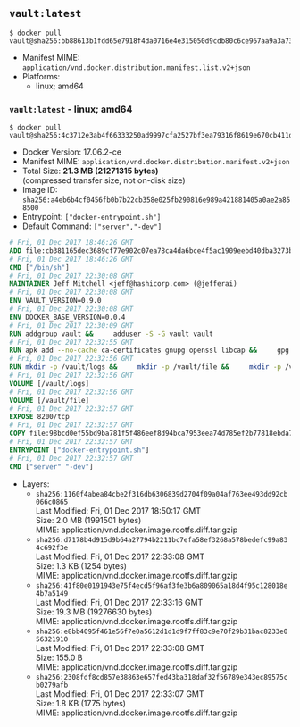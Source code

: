 ## `vault:latest`

```console
$ docker pull vault@sha256:bb88613b1fdd65e7918f4da0716e4e315050d9cdb80c6ce967aa9a3a7307a909
```

-	Manifest MIME: `application/vnd.docker.distribution.manifest.list.v2+json`
-	Platforms:
	-	linux; amd64

### `vault:latest` - linux; amd64

```console
$ docker pull vault@sha256:4c3712e3ab4f66333250ad9997cfa2527bf3ea79316f8619e670cb411ddba547
```

-	Docker Version: 17.06.2-ce
-	Manifest MIME: `application/vnd.docker.distribution.manifest.v2+json`
-	Total Size: **21.3 MB (21271315 bytes)**  
	(compressed transfer size, not on-disk size)
-	Image ID: `sha256:a4eb6b4cf0456fb0b7b22cb358e025fb290816e989a421881405a0ae2a858500`
-	Entrypoint: `["docker-entrypoint.sh"]`
-	Default Command: `["server","-dev"]`

```dockerfile
# Fri, 01 Dec 2017 18:46:26 GMT
ADD file:cb381165dec3689cf77e902c07ea78ca4da6bce4f5ac1909eebd40dba3273bfe in / 
# Fri, 01 Dec 2017 18:46:26 GMT
CMD ["/bin/sh"]
# Fri, 01 Dec 2017 22:30:08 GMT
MAINTAINER Jeff Mitchell <jeff@hashicorp.com> (@jefferai)
# Fri, 01 Dec 2017 22:30:08 GMT
ENV VAULT_VERSION=0.9.0
# Fri, 01 Dec 2017 22:30:08 GMT
ENV DOCKER_BASE_VERSION=0.0.4
# Fri, 01 Dec 2017 22:30:09 GMT
RUN addgroup vault &&     adduser -S -G vault vault
# Fri, 01 Dec 2017 22:32:55 GMT
RUN apk add --no-cache ca-certificates gnupg openssl libcap &&     gpg --keyserver pgp.mit.edu --recv-keys 91A6E7F85D05C65630BEF18951852D87348FFC4C &&     mkdir -p /tmp/build &&     cd /tmp/build &&     wget https://releases.hashicorp.com/docker-base/${DOCKER_BASE_VERSION}/docker-base_${DOCKER_BASE_VERSION}_linux_amd64.zip &&     wget https://releases.hashicorp.com/docker-base/${DOCKER_BASE_VERSION}/docker-base_${DOCKER_BASE_VERSION}_SHA256SUMS &&     wget https://releases.hashicorp.com/docker-base/${DOCKER_BASE_VERSION}/docker-base_${DOCKER_BASE_VERSION}_SHA256SUMS.sig &&     gpg --batch --verify docker-base_${DOCKER_BASE_VERSION}_SHA256SUMS.sig docker-base_${DOCKER_BASE_VERSION}_SHA256SUMS &&     grep ${DOCKER_BASE_VERSION}_linux_amd64.zip docker-base_${DOCKER_BASE_VERSION}_SHA256SUMS | sha256sum -c &&     unzip docker-base_${DOCKER_BASE_VERSION}_linux_amd64.zip &&     cp bin/gosu bin/dumb-init /bin &&     wget https://releases.hashicorp.com/vault/${VAULT_VERSION}/vault_${VAULT_VERSION}_linux_amd64.zip &&     wget https://releases.hashicorp.com/vault/${VAULT_VERSION}/vault_${VAULT_VERSION}_SHA256SUMS &&     wget https://releases.hashicorp.com/vault/${VAULT_VERSION}/vault_${VAULT_VERSION}_SHA256SUMS.sig &&     gpg --batch --verify vault_${VAULT_VERSION}_SHA256SUMS.sig vault_${VAULT_VERSION}_SHA256SUMS &&     grep vault_${VAULT_VERSION}_linux_amd64.zip vault_${VAULT_VERSION}_SHA256SUMS | sha256sum -c &&     unzip -d /bin vault_${VAULT_VERSION}_linux_amd64.zip &&     cd /tmp &&     rm -rf /tmp/build &&     apk del gnupg openssl &&     rm -rf /root/.gnupg
# Fri, 01 Dec 2017 22:32:56 GMT
RUN mkdir -p /vault/logs &&     mkdir -p /vault/file &&     mkdir -p /vault/config &&     chown -R vault:vault /vault
# Fri, 01 Dec 2017 22:32:56 GMT
VOLUME [/vault/logs]
# Fri, 01 Dec 2017 22:32:56 GMT
VOLUME [/vault/file]
# Fri, 01 Dec 2017 22:32:57 GMT
EXPOSE 8200/tcp
# Fri, 01 Dec 2017 22:32:57 GMT
COPY file:98bcd0ef55bd9ba781f5f486eef8d94bca7953eea74d785ef2b77818ebda7972 in /usr/local/bin/docker-entrypoint.sh 
# Fri, 01 Dec 2017 22:32:57 GMT
ENTRYPOINT ["docker-entrypoint.sh"]
# Fri, 01 Dec 2017 22:32:57 GMT
CMD ["server" "-dev"]
```

-	Layers:
	-	`sha256:1160f4abea84cbe2f316db6306839d2704f09a04af763ee493dd92cb066c0865`  
		Last Modified: Fri, 01 Dec 2017 18:50:17 GMT  
		Size: 2.0 MB (1991501 bytes)  
		MIME: application/vnd.docker.image.rootfs.diff.tar.gzip
	-	`sha256:d7178b4d915d9b64a27794b2211bc7efa58ef3268a578bedefc99a834c692f3e`  
		Last Modified: Fri, 01 Dec 2017 22:33:08 GMT  
		Size: 1.3 KB (1254 bytes)  
		MIME: application/vnd.docker.image.rootfs.diff.tar.gzip
	-	`sha256:41f80e0191943e75f4ecd5f96af3fe3b6a809065a18d4f95c128018e4b7a5149`  
		Last Modified: Fri, 01 Dec 2017 22:33:16 GMT  
		Size: 19.3 MB (19276630 bytes)  
		MIME: application/vnd.docker.image.rootfs.diff.tar.gzip
	-	`sha256:e8bb4095f461e56f7e0a5612d1d1d9f7ff83c9e70f29b31bac8233e056321910`  
		Last Modified: Fri, 01 Dec 2017 22:33:08 GMT  
		Size: 155.0 B  
		MIME: application/vnd.docker.image.rootfs.diff.tar.gzip
	-	`sha256:2308fdf8cd857e38863e657fed43ba318daf32f56789e343ec89575cb0279afb`  
		Last Modified: Fri, 01 Dec 2017 22:33:07 GMT  
		Size: 1.8 KB (1775 bytes)  
		MIME: application/vnd.docker.image.rootfs.diff.tar.gzip

